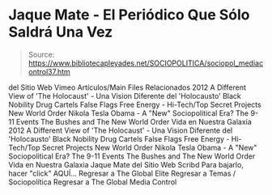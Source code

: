 # Jaque Mate - El Periódico Que Sólo Saldrá Una Vez

> Source: https://www.bibliotecapleyades.net/SOCIOPOLITICA/sociopol_mediacontrol37.htm

del Sitio Web Vimeo
Artículos/Main Files Relacionados
2012 A Different View of 'The Holocaust' - Una Vision Diferente del 'Holocausto' Black Nobility Drug Cartels False Flags Free Energy - Hi-Tech/Top Secret Projects New World Order Nikola Tesla Obama - A "New" Sociopolitical Era? The 9-11 Events The Bushes and The New World Order Vida en Nuestra Galaxia
2012
A Different View of 'The Holocaust' - Una Vision Diferente del 'Holocausto'
Black Nobility
Drug Cartels
False Flags
Free Energy - Hi-Tech/Top Secret Projects
New World Order
Nikola Tesla
Obama - A "New" Sociopolitical Era?
The 9-11 Events
The Bushes and The New World Order
Vida en Nuestra Galaxia
Jaque Mate
del Sitio Web Scribd
Para bajarlo, hacer "click" AQUÍ...
Regresar a The Global Elite
Regresar a Temas / Sociopolítica
Regresar a The Global Media Control
